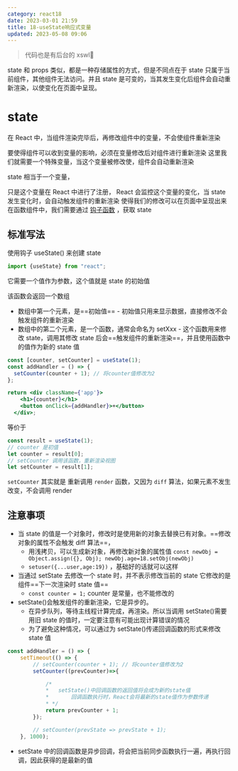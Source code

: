```yaml
---
category: react18
date: 2023-03-01 21:59
title: 18-useState响应式变量
updated: 2023-05-08 09:06
---
```


> 代码也是有后台的 xswl🤣

state 和 props 类似，都是一种存储属性的方式，但是不同点在于 state 只属于当前组件，其他组件无法访问。并且 state 是可变的，当其发生变化后组件会自动重新渲染，以使变化在页面中呈现。

# state

在 React 中，当组件渲染完毕后，再修改组件中的变量，不会使组件重新渲染

要使得组件可以收到变量的影响，必须在变量修改后对组件进行重新渲染
这里我们就需要一个特殊变量，当这个变量被修改使，组件会自动重新渲染

state 相当于一个变量，

只是这个变量在 React 中进行了注册，
React 会监控这个变量的变化，当 state 发生变化时，会自动触发组件的重新渲染
使得我们的修改可以在页面中呈现出来
在函数组件中，我们需要通过 [钩子函数](18.a-hook钩子函数.md) ，获取 state

## 标准写法

使用钩子 useState() 来创建 state

```js
import {useState} from "react";
```

它需要一个值作为参数，这个值就是 state 的初始值

该函数会返回一个数组

- 数组中第一个元素，是==初始值== - 初始值只用来显示数据，直接修改不会触发组件的重新渲染
- 数组中的第二个元素，是一个函数，通常会命名为 setXxx - 这个函数用来修改 state，调用其修改 state 后会==触发组件的重新渲染==，并且使用函数中的值作为新的 state 值

```jsx
const [counter, setCounter] = useState(1);
const addHandler = () => {
  setCounter(counter + 1); // 将counter值修改为2
};

return <div className={'app'}>
    <h1>{counter}</h1>
    <button onClick={addHandler}>+</button>
  </div>;
```

等价于

```js
const result = useState(1);
// counter 是初值
let counter = result[0];
// setCounter 调用该函数，重新渲染视图
let setCounter = result[1];
```

`setCounter` 其实就是 重新调用 `render` 函数，又因为 `diff` 算法，如果元素不发生改变，不会调用 render

## 注意事项

- 当 state 的值是一个对象时，修改时是使用新的对象去替换已有对象。==修改对象的属性不会触发 diff 算法==，
  - 用浅拷贝，可以生成新对象，再修改新对象的属性值 `const newObj = Object.assign({}, Obj); newObj.age=18.setObj(newObj)`
  - `setuser({...user,age:19})` ，基础好的话就可以这样
- 当通过 setState 去修改一个 state 时，并不表示修改当前的 state
  它修改的是组件==下一次渲染时 state 值==
  - `const counter = 1;` counter 是常量，也不能修改的
- setState()会触发组件的重新渲染，它是异步的。
  - 在异步队列，等待主线程计算完成，再渲染。所以当调用 setState()需要用旧 state 的值时，一定要注意有可能出现计算错误的情况
  - 为了避免这种情况，可以通过为 setState()传递回调函数的形式来修改 state 值

```js
const addHandler = () => {
    setTimeout(() => {
        // setCounter(counter + 1); // 将counter值修改为2
        setCounter((prevCounter)=>{

            /*
            *   setState()中回调函数的返回值将会成为新的state值
            *       回调函数执行时，React会将最新的state值作为参数传递
            * */
            return prevCounter + 1;
        });

        // setCounter(prevState => prevState + 1);
    }, 1000);

```

- setState 中的回调函数是异步回调，将会把当前同步函数执行一遍，再执行回调，因此获得的是最新的值